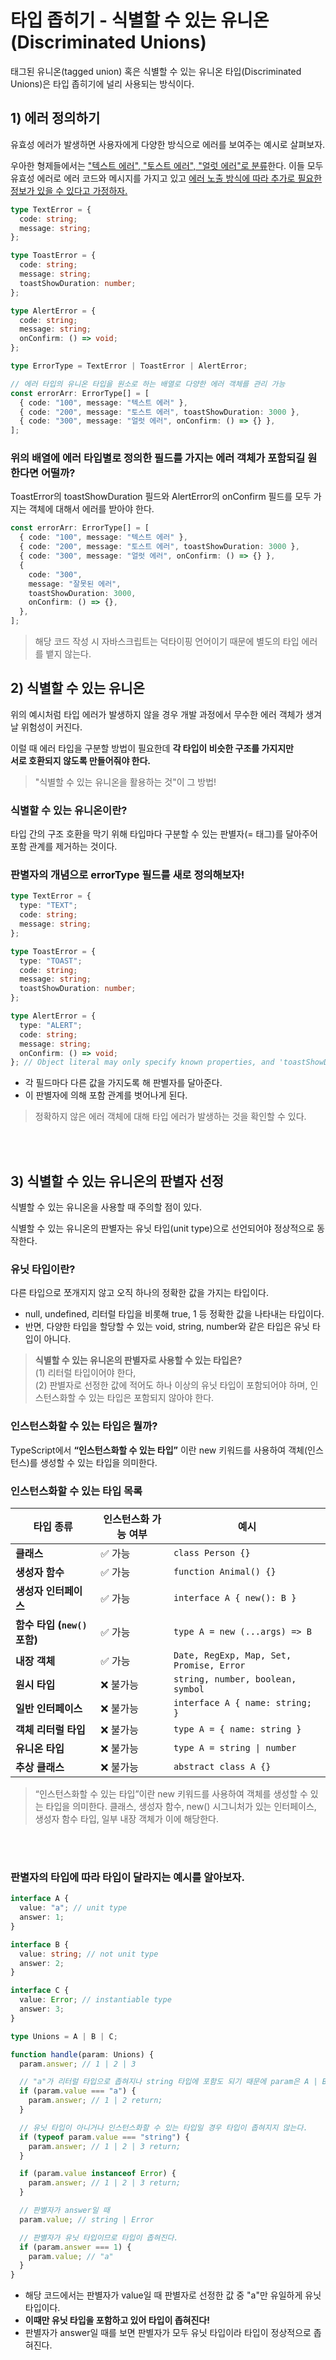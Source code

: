 # 타입 좁히기 - 식별할 수 있는 유니온(Discriminated Unions)

태그된 유니온(tagged union) 혹은 식별할 수 있는 유니온 타입(Discriminated Unions)은 타입 좁히기에 널리 사용되는 방식이다.

## 1) 에러 정의하기

유효성 에러가 발생하면 사용자에게 다양한 방식으로 에러를 보여주는 예시로 살펴보자.

우아한 형제들에서는 <u>"텍스트 에러", "토스트 에러", "얼럿 에러"로 분류</u>한다. 이들 모두 유효성 에러로 에러 코드와 메시지를 가지고 있고 <u>에러 노출 방식에 따라 추가로 필요한 정보가 있을 수 있다고 가정하자.</u>

```ts
type TextError = {
  code: string;
  message: string;
};

type ToastError = {
  code: string;
  message: string;
  toastShowDuration: number;
};

type AlertError = {
  code: string;
  message: string;
  onConfirm: () => void;
};

type ErrorType = TextError | ToastError | AlertError;

// 에러 타입의 유니온 타입을 원소로 하는 배열로 다양한 에러 객체를 관리 가능
const errorArr: ErrorType[] = [
  { code: "100", message: "텍스트 에러" },
  { code: "200", message: "토스트 에러", toastShowDuration: 3000 },
  { code: "300", message: "얼럿 에러", onConfirm: () => {} },
];
```

### 위의 배열에 에러 타입별로 정의한 필드를 가지는 에러 객체가 포함되길 원한다면 어떨까?

ToastError의 toastShowDuration 필드와 AlertError의 onConfirm 필드를 모두 가지는 객체에 대해서 에러를 받아야 한다.

```ts
const errorArr: ErrorType[] = [
  { code: "100", message: "텍스트 에러" },
  { code: "200", message: "토스트 에러", toastShowDuration: 3000 },
  { code: "300", message: "얼럿 에러", onConfirm: () => {} },
  {
    code: "300",
    message: "잘못된 에러",
    toastShowDuration: 3000,
    onConfirm: () => {},
  },
];
```

> 해당 코드 작성 시 자바스크립트는 덕타이핑 언어이기 때문에 별도의 타입 에러를 뱉지 않는다.

## 2) 식별할 수 있는 유니온

위의 예시처럼 타입 에러가 발생하지 않을 경우 개발 과정에서 무수한 에러 객체가 생겨날 위험성이 커진다.

이럴 때 에러 타입을 구분할 방법이 필요한데 **각 타입이 비슷한 구조를 가지지만
<br /> 서로 호환되지 않도록 만들어줘야 한다.**

> "식별할 수 있는 유니온을 활용하는 것"이 그 방법!

### 식별할 수 있는 유니온이란?

타입 간의 구조 호환을 막기 위해 타입마다 구분할 수 있는 판별자(= 태그)를 달아주어 포함 관계를 제거하는 것이다.

### 판별자의 개념으로 errorType 필드를 새로 정의해보자!

```ts
type TextError = {
  type: "TEXT";
  code: string;
  message: string;
};

type ToastError = {
  type: "TOAST";
  code: string;
  message: string;
  toastShowDuration: number;
};

type AlertError = {
  type: "ALERT";
  code: string;
  message: string;
  onConfirm: () => void;
}; // Object literal may only specify known properties, and 'toastShowDuration' does not exist in type 'AlertError'.
```

- 각 필드마다 다른 값을 가지도록 해 판별자를 달아준다.
- 이 판별자에 의해 포함 관계를 벗어나게 된다.

> 정확하지 않은 에러 객체에 대해 타입 에러가 발생하는 것을 확인할 수 있다.

<br />
<br />

## 3) 식별할 수 있는 유니온의 판별자 선정

식별할 수 있는 유니온을 사용할 때 주의할 점이 있다.

식별할 수 있는 유니온의 판별자는 유닛 타입(unit type)으로 선언되어야 정상적으로 동작한다.

### 유닛 타입이란?

다른 타입으로 쪼개지지 않고 오직 하나의 정확한 값을 가지는 타입이다.

- null, undefined, 리터럴 타입을 비롯해 true, 1 등 정확한 값을 나타내는 타입이다.
- 반면, 다양한 타입을 할당할 수 있는 void, string, number와 같은 타입은 유닛 타입이 아니다.

> **식별할 수 있는 유니온의 판별자로 사용할 수 있는 타입은?** <br />(1) 리터럴 타입이어야 한다, <br />(2) 판별자로 선정한 값에 적어도 하나 이상의 유닛 타입이 포함되어야 하며, 인스턴스화할 수 있는 타입은 포함되지 않아야 한다.

### 인스턴스화할 수 있는 타입은 뭘까?

TypeScript에서 **“인스턴스화할 수 있는 타입”** 이란 new 키워드를 사용하여 객체(인스턴스)를 생성할 수 있는 타입을 의미한다.

### 인스턴스화할 수 있는 타입 목록

| 타입 종류                    | 인스턴스화 가능 여부 | 예시                                     |
| ---------------------------- | -------------------- | ---------------------------------------- |
| **클래스**                   | ✅ 가능              | `class Person {}`                        |
| **생성자 함수**              | ✅ 가능              | `function Animal() {}`                   |
| **생성자 인터페이스**        | ✅ 가능              | `interface A { new(): B }`               |
| **함수 타입 (`new()` 포함)** | ✅ 가능              | `type A = new (...args) => B`            |
| **내장 객체**                | ✅ 가능              | `Date, RegExp, Map, Set, Promise, Error` |
| **원시 타입**                | ❌ 불가능            | `string, number, boolean, symbol`        |
| **일반 인터페이스**          | ❌ 불가능            | `interface A { name: string; }`          |
| **객체 리터럴 타입**         | ❌ 불가능            | `type A = { name: string }`              |
| **유니온 타입**              | ❌ 불가능            | `type A = string \| number`              |
| **추상 클래스**              | ❌ 불가능            | `abstract class A {}`                    |

> “인스턴스화할 수 있는 타입”이란 new 키워드를 사용하여 객체를 생성할 수 있는 타입을 의미한다. 클래스, 생성자 함수, new() 시그니처가 있는 인터페이스, 생성자 함수 타입, 일부 내장 객체가 이에 해당한다.

<br />
<br />

### 판별자의 타입에 따라 타입이 달라지는 예시를 알아보자.

```ts
interface A {
  value: "a"; // unit type
  answer: 1;
}

interface B {
  value: string; // not unit type
  answer: 2;
}

interface C {
  value: Error; // instantiable type
  answer: 3;
}

type Unions = A | B | C;

function handle(param: Unions) {
  param.answer; // 1 | 2 | 3

  // "a"가 리터럴 타입으로 좁혀지나 string 타입에 포함도 되기 때문에 param은 A | B로 좁혀진다.
  if (param.value === "a") {
    param.answer; // 1 | 2 return;
  }

  // 유닛 타입이 아니거나 인스턴스화할 수 있는 타입일 경우 타입이 좁혀지지 않는다.
  if (typeof param.value === "string") {
    param.answer; // 1 | 2 | 3 return;
  }

  if (param.value instanceof Error) {
    param.answer; // 1 | 2 | 3 return;
  }

  // 판별자가 answer일 때
  param.value; // string | Error

  // 판별자가 유닛 타입이므로 타입이 좁혀진다.
  if (param.answer === 1) {
    param.value; // "a"
  }
}
```

- 해당 코드에서는 판별자가 value일 때 판별자로 선정한 값 중 "a"만 유일하게 유닛 타입이다.
- **이때만 유닛 타입을 포함하고 있어 타입이 좁혀진다!**
- 판별자가 answer일 때를 보면 판별자가 모두 유닛 타입이라 타입이 정상적으로 좁혀진다.

<br />
<br />
